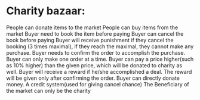 # Charity bazaar:
People can donate items to the market
People can buy items from the market
   	Buyer need to book the item before paying
   	Buyer can cancel the book before paying
   	Buyer will receive punishment if they cancel the booking (3 times maximal), if they reach the maximal, they cannot make any purchase.
   	Buyer needs to confirm the order to accomplish the purchase.
   	Buyer can only make one order at a time.
   	Buyer can pay a price higher(such as 10% higher) than the given price, which will be donated to charity as well.
   	Buyer will receive a reward if he/she accomplished a deal. The reward will be given only after confirming the order.
   	Buyer can directly donate money.
   	A credit system(used for giving cancel chance)
The Beneficiary of the market can only be the charity
